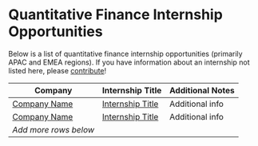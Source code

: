 # Quantitative Finance Internship Opportunities

Below is a list of quantitative finance internship opportunities (primarily APAC and EMEA regions). If you have information about an internship not listed here, please [contribute](#contributing)!

| **Company**          | **Internship Title**   | **Additional Notes**            |
|----------------------|------------------------|---------------------------------|
| [Company Name](#)    | [Internship Title](#)  | Additional info                 |
| [Company Name](#)    | [Internship Title](#)  | Additional info                 |
| *Add more rows below*|                        |                                 |


